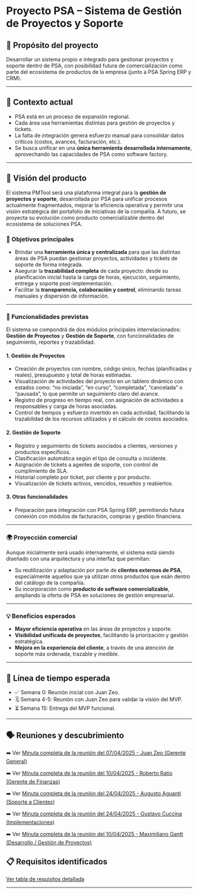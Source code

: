 # Proyecto PSA – Sistema de Gestión de Proyectos y Soporte

## 📌 Propósito del proyecto

Desarrollar un sistema propio e integrado para gestionar proyectos y soporte dentro de PSA, con posibilidad futura de comercialización como parte del ecosistema de productos de la empresa (junto a PSA Spring ERP y CRM).

---

## 🧩 Contexto actual

- PSA está en un proceso de expansión regional.
- Cada área usa herramientas distintas para gestión de proyectos y tickets.
- La falta de integración genera esfuerzo manual para consolidar datos críticos (costos, avances, facturación, etc.).
- Se busca unificar en una **única herramienta desarrollada internamente**, aprovechando las capacidades de PSA como software factory.

---

## 🧭 Visión del producto

El sistema PMTool será una plataforma integral para la **gestión de proyectos y soporte**, desarrollada por PSA para unificar procesos actualmente fragmentados, mejorar la eficiencia operativa y permitir una visión estratégica del portafolio de iniciativas de la compañía. A futuro, se proyecta su evolución como producto comercializable dentro del ecosistema de soluciones PSA.

### 🧱 Objetivos principales

- Brindar una **herramienta única y centralizada** para que las distintas áreas de PSA puedan gestionar proyectos, actividades y tickets de soporte de forma integrada.
- Asegurar la **trazabilidad completa** de cada proyecto: desde su planificación inicial hasta la carga de horas, ejecución, seguimiento, entrega y soporte post-implementación.
- Facilitar la **transparencia, colaboración y control**, eliminando tareas manuales y dispersión de información.

---

### 🧠 Funcionalidades previstas

El sistema se compondrá de dos módulos principales interrelacionados: **Gestión de Proyectos** y **Gestión de Soporte**, con funcionalidades de seguimiento, reportes y trazabilidad.

#### 1. Gestión de Proyectos

- Creación de proyectos con nombre, código único, fechas (planificadas y reales), presupuesto y total de horas estimadas.
- Visualización de actividades del proyecto en un tablero dinámico con estados como: “no iniciada”, “en curso”, “completada”, “cancelada” o “pausada”, lo que permite un seguimiento claro del avance.
- Registro de progreso en tiempo real, con asignación de actividades a responsables y carga de horas asociadas.
- Control de tiempos y esfuerzo invertido en cada actividad, facilitando la trazabilidad de los recursos utilizados y el cálculo de costos asociados.

#### 2. Gestión de Soporte

- Registro y seguimiento de tickets asociados a clientes, versiones y productos específicos.
- Clasificación automática según el tipo de consulta o incidente.
- Asignación de tickets a agentes de soporte, con control de cumplimiento de SLA.
- Historial completo por ticket, por cliente y por producto.
- Visualización de tickets activos, vencidos, resueltos y reabiertos.

#### 3. Otras funcionalidades 

- Preparación para integración con PSA Spring ERP, permitiendo futura conexión con módulos de facturación, compras y gestión financiera.
---

### 🌍 Proyección comercial

Aunque inicialmente será usado internamente, el sistema está siendo diseñado con una arquitectura y una interfaz que permitan:

- Su reutilización y adaptación por parte de **clientes externos de PSA**, especialmente aquellos que ya utilizan otros productos que esán dentro del catálogo de la compañía.
- Su incorporación como **producto de software comercializable**, ampliando la oferta de PSA en soluciones de gestión empresarial.

---

### 💡 Beneficios esperados

- **Mayor eficiencia operativa** en las áreas de proyectos y soporte.
- **Visibilidad unificada de proyectos**, facilitando la priorización y gestión estratégica.
- **Mejora en la experiencia del cliente**, a través de una atención de soporte más ordenada, trazable y medible.
---

## 📅 Línea de tiempo esperada

- ✅ Semana 0: Reunión inicial con Juan Zeo.
- 🗓️ Semana 4-5: Reunión con Juan Zeo para validar la visión del MVP.
- ⏳ Semana 15: Entrega del MVP funcional.

---

## 🗣️ Reuniones y descubrimiento

➡️ Ver [Minuta completa de la reunión del 07/04/2025 - Juan Zeo (Gerente General)](./docs/minutas/minuta-JuanZeo-07042025.md)

➡️ Ver [Minuta completa de la reunión del 10/04/2025 - Roberto Ratio (Gerente de Finanzas)](./docs/minutas/minuta-RobertoRatio-10042025.md)

➡️ Ver [Minuta completa de la reunión del 24/04/2025 - Augusto Aguanti (Soporte a Clientes)](docs/Minutas/minuta-AugustoAguanti-24042025.md)

➡️ Ver [Minuta completa de la reunión del 24/04/2025 - Gustavo Cuccina (Implementaciones)](docs/Minutas/minuta-GustavoCuccina-24042025.md)

➡️ Ver [Minuta completa de la reunión del 10/04/2025 - Maximiliano Gantt (Desarrollo / Gestión de Proyectos)](docs/Minutas/minuta-MaximilianoGantt-24042025.md)

## 📋 Requisitos identificados

[Ver tabla de requisitos detallada](docs/Requisitos/requisitos.md)

---
